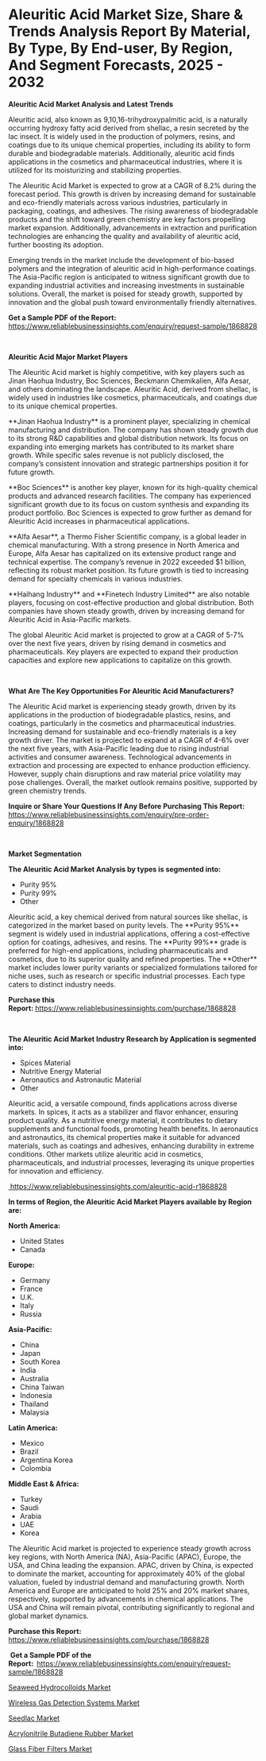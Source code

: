 <p><h1>Aleuritic Acid Market Size, Share & Trends Analysis Report By Material, By Type, By End-user, By Region, And Segment Forecasts, 2025 - 2032</h1></p><p><strong>Aleuritic Acid Market Analysis and Latest Trends</strong></p>
<p><p>Aleuritic acid, also known as 9,10,16-trihydroxypalmitic acid, is a naturally occurring hydroxy fatty acid derived from shellac, a resin secreted by the lac insect. It is widely used in the production of polymers, resins, and coatings due to its unique chemical properties, including its ability to form durable and biodegradable materials. Additionally, aleuritic acid finds applications in the cosmetics and pharmaceutical industries, where it is utilized for its moisturizing and stabilizing properties.</p><p>The Aleuritic Acid Market is expected to grow at a CAGR of 8.2% during the forecast period. This growth is driven by increasing demand for sustainable and eco-friendly materials across various industries, particularly in packaging, coatings, and adhesives. The rising awareness of biodegradable products and the shift toward green chemistry are key factors propelling market expansion. Additionally, advancements in extraction and purification technologies are enhancing the quality and availability of aleuritic acid, further boosting its adoption.</p><p>Emerging trends in the market include the development of bio-based polymers and the integration of aleuritic acid in high-performance coatings. The Asia-Pacific region is anticipated to witness significant growth due to expanding industrial activities and increasing investments in sustainable solutions. Overall, the market is poised for steady growth, supported by innovation and the global push toward environmentally friendly alternatives.</p></p>
<p><strong>Get a Sample PDF of the Report:&nbsp;</strong> <a href="https://www.reliablebusinessinsights.com/enquiry/request-sample/1868828?utm_campaign=57&utm_medium=2&utm_source=Github&utm_content=ia&utm_term=25012025&utm_id=aleuritic-acid">https://www.reliablebusinessinsights.com/enquiry/request-sample/1868828</a></p>
<p>&nbsp;</p>
<p><strong>Aleuritic Acid Major Market Players</strong></p>
<p><p>The Aleuritic Acid market is highly competitive, with key players such as Jinan Haohua Industry, Boc Sciences, Beckmann Chemikalien, Alfa Aesar, and others dominating the landscape. Aleuritic Acid, derived from shellac, is widely used in industries like cosmetics, pharmaceuticals, and coatings due to its unique chemical properties.</p><p>**Jinan Haohua Industry** is a prominent player, specializing in chemical manufacturing and distribution. The company has shown steady growth due to its strong R&D capabilities and global distribution network. Its focus on expanding into emerging markets has contributed to its market share growth. While specific sales revenue is not publicly disclosed, the company’s consistent innovation and strategic partnerships position it for future growth.</p><p>**Boc Sciences** is another key player, known for its high-quality chemical products and advanced research facilities. The company has experienced significant growth due to its focus on custom synthesis and expanding its product portfolio. Boc Sciences is expected to grow further as demand for Aleuritic Acid increases in pharmaceutical applications.</p><p>**Alfa Aesar**, a Thermo Fisher Scientific company, is a global leader in chemical manufacturing. With a strong presence in North America and Europe, Alfa Aesar has capitalized on its extensive product range and technical expertise. The company’s revenue in 2022 exceeded $1 billion, reflecting its robust market position. Its future growth is tied to increasing demand for specialty chemicals in various industries.</p><p>**Haihang Industry** and **Finetech Industry Limited** are also notable players, focusing on cost-effective production and global distribution. Both companies have shown steady growth, driven by increasing demand for Aleuritic Acid in Asia-Pacific markets.</p><p>The global Aleuritic Acid market is projected to grow at a CAGR of 5-7% over the next five years, driven by rising demand in cosmetics and pharmaceuticals. Key players are expected to expand their production capacities and explore new applications to capitalize on this growth.</p></p>
<p>&nbsp;</p>
<p><strong>What Are The Key Opportunities For Aleuritic Acid Manufacturers?</strong></p>
<p><p>The Aleuritic Acid market is experiencing steady growth, driven by its applications in the production of biodegradable plastics, resins, and coatings, particularly in the cosmetics and pharmaceutical industries. Increasing demand for sustainable and eco-friendly materials is a key growth driver. The market is projected to expand at a CAGR of 4-6% over the next five years, with Asia-Pacific leading due to rising industrial activities and consumer awareness. Technological advancements in extraction and processing are expected to enhance production efficiency. However, supply chain disruptions and raw material price volatility may pose challenges. Overall, the market outlook remains positive, supported by green chemistry trends.</p></p>
<p><strong>Inquire or Share Your Questions If Any Before Purchasing This Report:</strong> <a href="https://www.reliablebusinessinsights.com/enquiry/pre-order-enquiry/1868828?utm_campaign=57&utm_medium=2&utm_source=Github&utm_content=ia&utm_term=25012025&utm_id=aleuritic-acid">https://www.reliablebusinessinsights.com/enquiry/pre-order-enquiry/1868828</a></p>
<p>&nbsp;</p>
<p><strong>Market Segmentation</strong></p>
<p><strong>The Aleuritic Acid Market Analysis by types is segmented into:</strong></p>
<p><ul><li>Purity 95%</li><li>Purity 99%</li><li>Other</li></ul></p>
<p><p>Aleuritic acid, a key chemical derived from natural sources like shellac, is categorized in the market based on purity levels. The **Purity 95%** segment is widely used in industrial applications, offering a cost-effective option for coatings, adhesives, and resins. The **Purity 99%** grade is preferred for high-end applications, including pharmaceuticals and cosmetics, due to its superior quality and refined properties. The **Other** market includes lower purity variants or specialized formulations tailored for niche uses, such as research or specific industrial processes. Each type caters to distinct industry needs.</p></p>
<p><strong>Purchase this Report:&nbsp;</strong><a href="https://www.reliablebusinessinsights.com/purchase/1868828?utm_campaign=57&utm_medium=2&utm_source=Github&utm_content=ia&utm_term=25012025&utm_id=aleuritic-acid">https://www.reliablebusinessinsights.com/purchase/1868828</a></p>
<p>&nbsp;</p>
<p><strong>The Aleuritic Acid Market Industry Research by Application is segmented into:</strong></p>
<p><ul><li>Spices Material</li><li>Nutritive Energy Material</li><li>Aeronautics and Astronautic Material</li><li>Other</li></ul></p>
<p><p>Aleuritic acid, a versatile compound, finds applications across diverse markets. In spices, it acts as a stabilizer and flavor enhancer, ensuring product quality. As a nutritive energy material, it contributes to dietary supplements and functional foods, promoting health benefits. In aeronautics and astronautics, its chemical properties make it suitable for advanced materials, such as coatings and adhesives, enhancing durability in extreme conditions. Other markets utilize aleuritic acid in cosmetics, pharmaceuticals, and industrial processes, leveraging its unique properties for innovation and efficiency.</p></p>
<p><a href="https://www.reliablebusinessinsights.com/aleuritic-acid-r1868828?utm_campaign=57&utm_medium=2&utm_source=Github&utm_content=ia&utm_term=25012025&utm_id=aleuritic-acid">&nbsp;https://www.reliablebusinessinsights.com/aleuritic-acid-r1868828</a></p>
<p><strong>In terms of Region, the Aleuritic Acid Market Players available by Region are:</strong></p>
<p>
    <p> <strong> North America: </strong>
        <ul>
            <li>United States</li>
            <li>Canada</li>
        </ul>
        </p> 
    <p> <strong> Europe: </strong>
        <ul>
            <li>Germany</li>
            <li>France</li>
            <li>U.K.</li>
            <li>Italy</li>
            <li>Russia</li>
        </ul>
        </p> 
    <p> <strong> Asia-Pacific: </strong>
        <ul>
            <li>China</li>
            <li>Japan</li>
            <li>South Korea</li>
            <li>India</li>
            <li>Australia</li>
            <li>China Taiwan</li>
            <li>Indonesia</li>
            <li>Thailand</li>
            <li>Malaysia</li>
        </ul>
        </p> 
    <p> <strong> Latin America: </strong>
        <ul>
            <li>Mexico</li>
            <li>Brazil</li>
            <li>Argentina Korea</li>
            <li>Colombia</li>
        </ul>
        </p> 
    <p> <strong> Middle East & Africa: </strong>
        <ul>
            <li>Turkey</li>
            <li>Saudi</li>
            <li>Arabia</li>
            <li>UAE</li>
            <li>Korea</li>
        </ul>
    </p>
    </p>
<p><p>The Aleuritic Acid market is projected to experience steady growth across key regions, with North America (NA), Asia-Pacific (APAC), Europe, the USA, and China leading the expansion. APAC, driven by China, is expected to dominate the market, accounting for approximately 40% of the global valuation, fueled by industrial demand and manufacturing growth. North America and Europe are anticipated to hold 25% and 20% market shares, respectively, supported by advancements in chemical applications. The USA and China will remain pivotal, contributing significantly to regional and global market dynamics.</p></p>
<p><strong>Purchase this Report: </strong><a href="https://www.reliablebusinessinsights.com/purchase/1868828?utm_campaign=57&utm_medium=2&utm_source=Github&utm_content=ia&utm_term=25012025&utm_id=aleuritic-acid">https://www.reliablebusinessinsights.com/purchase/1868828</a></p>
<p>&nbsp;<strong>Get a Sample PDF of the Report:&nbsp;&nbsp;</strong><a href="https://www.reliablebusinessinsights.com/enquiry/request-sample/1868828?utm_campaign=57&utm_medium=2&utm_source=Github&utm_content=ia&utm_term=25012025&utm_id=aleuritic-acid">https://www.reliablebusinessinsights.com/enquiry/request-sample/1868828</a></p>
<p><strong></strong></p>
<p><p><a href="https://github.com/ajconndra/Market-Research-Report-List-1/blob/main/seaweed-hydrocolloids-market.md?utm_campaign=57&utm_medium=2&utm_source=Github&utm_content=ia&utm_term=25012025&utm_id=aleuritic-acid">Seaweed Hydrocolloids Market</a></p><p><a href="https://github.com/ccreola81/Market-Research-Report-List-1/blob/main/wireless-gas-detection-systems-market.md?utm_campaign=57&utm_medium=2&utm_source=Github&utm_content=ia&utm_term=25012025&utm_id=aleuritic-acid">Wireless Gas Detection Systems Market</a></p><p><a href="https://github.com/ravenecashe/Market-Research-Report-List-1/blob/main/seedlac-market.md?utm_campaign=57&utm_medium=2&utm_source=Github&utm_content=ia&utm_term=25012025&utm_id=aleuritic-acid">Seedlac Market</a></p><p><a href="https://github.com/rahebeinum/Market-Research-Report-List-1/blob/main/acrylonitrile-butadiene-rubber-market.md?utm_campaign=57&utm_medium=2&utm_source=Github&utm_content=ia&utm_term=25012025&utm_id=aleuritic-acid">Acrylonitrile Butadiene Rubber Market</a></p><p><a href="https://github.com/redwaymarilynn63/Market-Research-Report-List-1/blob/main/glass-fiber-filters-market.md?utm_campaign=57&utm_medium=2&utm_source=Github&utm_content=ia&utm_term=25012025&utm_id=aleuritic-acid">Glass Fiber Filters Market</a></p></p>